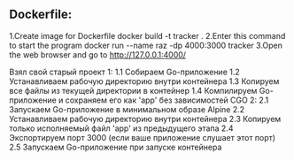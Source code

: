 ## Dockerfile:
1.Create image for Dockerfile
    docker build -t tracker .
2.Enter this command to start the program
    docker run --name raz -dp 4000:3000 tracker
3.Open the web browser and go to
    http://127.0.0.1:4000/
    

Взял свой старый проект
1: 
1.1 Собираем Go-приложение
1.2 Устанавливаем рабочую директорию внутри контейнера
1.3 Копируем все файлы из текущей директории в контейнер
1.4 Компилируем Go-приложение и сохраняем его как 'app' без зависимостей CGO
2: 
2.1 Запускаем Go-приложение в минимальном образе Alpine
2.2 Устанавливаем рабочую директорию внутри контейнера
2.3 Копируем только исполняемый файл 'app' из предыдущего этапа
2.4 Экспортируем порт 3000 (если ваше приложение слушает этот порт)
2.5 Запускаем Go-приложение при запуске контейнера

